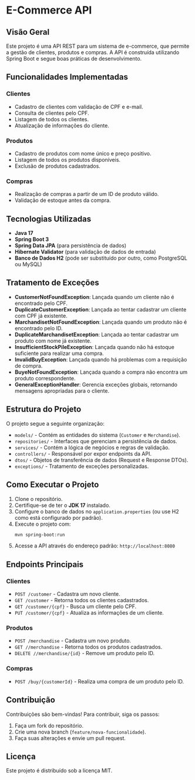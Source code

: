 # E-Commerce API

## Visão Geral
Este projeto é uma API REST para um sistema de e-commerce, que permite a gestão de clientes, produtos e compras. A API é construída utilizando Spring Boot e segue boas práticas de desenvolvimento.

## Funcionalidades Implementadas

### Clientes
- Cadastro de clientes com validação de CPF e e-mail.
- Consulta de clientes pelo CPF.
- Listagem de todos os clientes.
- Atualização de informações do cliente.

### Produtos
- Cadastro de produtos com nome único e preço positivo.
- Listagem de todos os produtos disponíveis.
- Exclusão de produtos cadastrados.

### Compras
- Realização de compras a partir de um ID de produto válido.
- Validação de estoque antes da compra.

## Tecnologias Utilizadas
- **Java 17**
- **Spring Boot 3**
- **Spring Data JPA** (para persistência de dados)
- **Hibernate Validator** (para validação de dados de entrada)
- **Banco de Dados H2** (pode ser substituído por outro, como PostgreSQL ou MySQL)

## Tratamento de Exceções
- **CustomerNotFoundException**: Lançada quando um cliente não é encontrado pelo CPF.
- **DuplicateCustomerException**: Lançada ao tentar cadastrar um cliente com CPF já existente.
- **MarchandisetNotFoundException**: Lançada quando um produto não é encontrado pelo ID.
- **DuplicateMarchandisetException**: Lançada ao tentar cadastrar um produto com nome já existente.
- **InsufficientStockPileException**: Lançada quando não há estoque suficiente para realizar uma compra.
- **InvalidBuyException**: Lançada quando há problemas com a requisição de compra.
- **BuyeNotFoundException**: Lançada quando a compra não encontra um produto correspondente.
- **GeneralExceptionHandler**: Gerencia exceções globais, retornando mensagens apropriadas para o cliente.

## Estrutura do Projeto
O projeto segue a seguinte organização:
- `models/` - Contém as entidades do sistema (`Customer` e `Merchandise`).
- `repositories/` - Interfaces que gerenciam a persistência de dados.
- `services/` - Contém a lógica de negócios e regras de validação.
- `controllers/` - Responsável por expor endpoints da API.
- `dtos/` - Objetos de transferência de dados (Request e Response DTOs).
- `exceptions/` - Tratamento de exceções personalizadas.

## Como Executar o Projeto
1. Clone o repositório.
2. Certifique-se de ter o **JDK 17** instalado.
3. Configure o banco de dados no `application.properties` (ou use H2 como está configurado por padrão).
4. Execute o projeto com:
   ```sh
   mvn spring-boot:run
   ```
5. Acesse a API através do endereço padrão: `http://localhost:8080`

## Endpoints Principais

### Clientes
- `POST /customer` - Cadastra um novo cliente.
- `GET /customer` - Retorna todos os clientes cadastrados.
- `GET /customer/{cpf}` - Busca um cliente pelo CPF.
- `PUT /customer/{cpf}` - Atualiza as informações de um cliente.

### Produtos
- `POST /merchandise` - Cadastra um novo produto.
- `GET //merchandise` - Retorna todos os produtos cadastrados.
- `DELETE //merchandise/{id}` - Remove um produto pelo ID.

### Compras
- `POST /buy/{customerId}` - Realiza uma compra de um produto pelo ID.

## Contribuição
Contribuições são bem-vindas! Para contribuir, siga os passos:
1. Faça um fork do repositório.
2. Crie uma nova branch (`feature/nova-funcionalidade`).
3. Faça suas alterações e envie um pull request.

## Licença
Este projeto é distribuído sob a licença MIT.